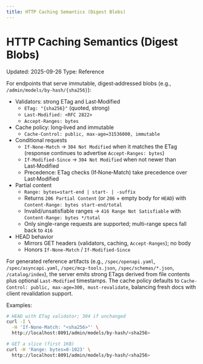 ```yaml
---
title: HTTP Caching Semantics (Digest Blobs)
---
```


# HTTP Caching Semantics (Digest Blobs)
Updated: 2025-09-26
Type: Reference

For endpoints that serve immutable, digest‑addressed blobs (e.g., `/admin/models/by-hash/{sha256}`):

- Validators: strong ETag and Last‑Modified
  - `ETag: "{sha256}"` (quoted, strong)
  - `Last-Modified: <RFC 2822>`
  - `Accept-Ranges: bytes`
- Cache policy: long‑lived and immutable
  - `Cache-Control: public, max-age=31536000, immutable`
- Conditional requests
  - `If-None-Match` → `304 Not Modified` when it matches the ETag (response continues to advertise `Accept-Ranges: bytes`)
  - `If-Modified-Since` → `304 Not Modified` when not newer than Last‑Modified
  - Precedence: ETag checks (If‑None‑Match) take precedence over Last‑Modified
- Partial content
  - `Range: bytes=start-end | start- | -suffix`
  - Returns `206 Partial Content` (or `206` + empty body for `HEAD`) with `Content-Range: bytes start-end/total`
  - Invalid/unsatisfiable ranges → `416 Range Not Satisfiable` with `Content-Range: bytes */total`
  - Only single-range requests are supported; multi-range specs fall back to `416`
- HEAD behavior
  - Mirrors GET headers (validators, caching, `Accept-Ranges`); no body
  - Honors `If-None-Match` / `If-Modified-Since`

For generated reference artifacts (e.g., `/spec/openapi.yaml`, `/spec/asyncapi.yaml`, `/spec/mcp-tools.json`, `/spec/schemas/*.json`, `/catalog/index`), the server emits strong ETags derived from file contents plus optional `Last-Modified` timestamps. The cache policy defaults to `Cache-Control: public, max-age=300, must-revalidate`, balancing fresh docs with client revalidation support.

Examples:

```bash
# HEAD with ETag validator; 304 if unchanged
curl -I \
  -H 'If-None-Match: "<sha256>"' \
  http://localhost:8091/admin/models/by-hash/<sha256>

# GET a slice (first 1KB)
curl -H 'Range: bytes=0-1023' \
  http://localhost:8091/admin/models/by-hash/<sha256>
```
